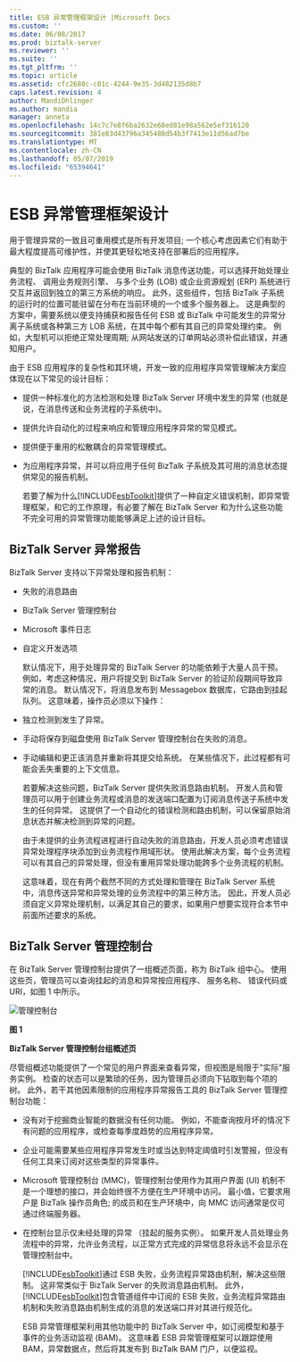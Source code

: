 ```yaml
---
title: ESB 异常管理框架设计 |Microsoft Docs
ms.custom: ''
ms.date: 06/08/2017
ms.prod: biztalk-server
ms.reviewer: ''
ms.suite: ''
ms.tgt_pltfrm: ''
ms.topic: article
ms.assetid: cfc2688c-c01c-4244-9e35-3d482135d8b7
caps.latest.revision: 4
author: MandiOhlinger
ms.author: mandia
manager: anneta
ms.openlocfilehash: 14c7c7e8f6ba2632e68ed81e98a562e5ef316120
ms.sourcegitcommit: 381e83d43796a345488d54b3f7413e11d56ad7be
ms.translationtype: MT
ms.contentlocale: zh-CN
ms.lasthandoff: 05/07/2019
ms.locfileid: "65394641"
---
```

# <a name="design-of-the-esb-exception-management-framework"></a>ESB 异常管理框架设计
用于管理异常的一致且可重用模式是所有开发项目; 一个核心考虑因素它们有助于最大程度提高可维护性，并使其更轻松地支持在部署后的应用程序。  
  
 典型的 BizTalk 应用程序可能会使用 BizTalk 消息传送功能，可以选择开始处理业务流程、 调用业务规则引擎、 与多个业务 (LOB) 或企业资源规划 (ERP) 系统进行交互并返回到独立的第三方系统的响应。 此外，这些组件，包括 BizTalk 子系统的运行时的位置可能驻留在分布在当前环境的一个或多个服务器上。 这是典型的方案中，需要系统以便支持捕获和报告任何 ESB 或 BizTalk 中可能发生的异常分离子系统或各种第三方 LOB 系统，在其中每个都有其自己的异常处理约束。 例如，大型机可以拒绝正常处理周期; 从网站发送的订单网站必须补偿此错误，并通知用户。  
  
 由于 ESB 应用程序的复杂性和其环境，开发一致的应用程序异常管理解决方案应体现在以下常见的设计目标：  
  
- 提供一种标准化的方法检测和处理 BizTalk Server 环境中发生的异常 (也就是说，在消息传送和业务流程的子系统中)。  
  
- 提供允许自动化的过程来响应和管理应用程序异常的常见模式。  
  
- 提供便于重用的松散耦合的异常管理模式。  
  
- 为应用程序异常，并可以将应用于任何 BizTalk 子系统及其可用的消息状态提供常见的报告机制。  
  
  若要了解为什么[!INCLUDE[esbToolkit](../includes/esbtoolkit-md.md)]提供了一种自定义错误机制，即异常管理框架，和它的工作原理，有必要了解在 BizTalk Server 和为什么这些功能不完全可用的异常管理功能能够满足上述的设计目标。  
  
## <a name="biztalk-server-exception-reporting"></a>BizTalk Server 异常报告  
 BizTalk Server 支持以下异常处理和报告机制：  
  
- 失败的消息路由  
  
- BizTalk Server 管理控制台  
  
- Microsoft 事件日志  
  
- 自定义开发选项  
  
  默认情况下，用于处理异常的 BizTalk Server 的功能依赖于大量人员干预。 例如，考虑这种情况，用户将提交到 BizTalk Server 的验证阶段期间导致异常的消息。 默认情况下，将消息发布到 Messagebox 数据库，它路由到挂起队列。 这意味着，操作员必须以下操作：  
  
- 独立检测到发生了异常。  
  
- 手动将保存到磁盘使用 BizTalk Server 管理控制台在失败的消息。  
  
- 手动编辑和更正该消息并重新将其提交给系统。 在某些情况下，此过程都有可能会丢失重要的上下文信息。  
  
  若要解决这些问题，BizTalk Server 提供失败消息路由机制。 开发人员和管理员可以用于创建业务流程或消息的发送端口配置为订阅消息传送子系统中发生的任何异常。 这提供了一个自动化的错误检测和路由机制，可以保留原始消息状态并解决检测到异常的问题。  
  
  由于未提供的业务流程进程进行自动失败的消息路由，开发人员必须考虑错误异常处理程序块添加到业务流程作用域形状。 使用此解决方案，每个业务流程可以有其自己的异常处理，但没有重用异常处理功能跨多个业务流程的机制。  
  
  这意味着，现在有两个截然不同的方式处理和管理在 BizTalk Server 系统中，消息传送异常和异常处理的业务流程中的第三种方法。 因此，开发人员必须自定义异常处理机制，以满足其自己的要求，如果用户想要实现符合本节中前面所述要求的系统。  
  
## <a name="biztalk-server-administration-console"></a>BizTalk Server 管理控制台  
 在 BizTalk Server 管理控制台提供了一组概述页面，称为 BizTalk 组中心。 使用这些页，管理员可以查询挂起的消息和异常按应用程序、 服务名称、 错误代码或 URI，如图 1 中所示。  
  
 ![管理控制台](../esb-toolkit/media/ch4-adminconsole.gif "Ch4-AdminConsole")  
  
 **图 1**  
  
 **BizTalk Server 管理控制台组概述页**  
  
 尽管组概述功能提供了一个常见的用户界面来查看异常，但视图是局限于"实际"服务实例。 检查的状态可以是繁琐的任务，因为管理员必须向下钻取到每个项的树。 此外，若干其他因素限制的应用程序异常报告工具的 BizTalk Server 管理控制台功能：  
  
- 没有对于挖掘商业智能的数据没有任何功能。 例如，不能查询按月坏的情况下有问题的应用程序，或检查每季度趋势的应用程序异常。  
  
- 企业可能需要某些应用程序异常发生时或当达到特定阈值时引发警报，但没有任何工具来订阅对这些类型的异常事件。  
  
- Microsoft 管理控制台 (MMC)，管理控制台使用作为其用户界面 (UI) 机制不是一个理想的接口，并会始终很不方便在生产环境中访问。 最小值，它要求用户是 BizTalk 操作员角色; 的成员和在生产环境中，向 MMC 访问通常是仅可通过终端服务器。  
  
- 在控制台显示仅未经处理的异常 （挂起的服务实例）。 如果开发人员处理业务流程中的异常，允许业务流程，以正常方式完成的异常信息将永远不会显示在管理控制台中。  
  
  [!INCLUDE[esbToolkit](../includes/esbtoolkit-md.md)]通过 ESB 失败，业务流程异常路由机制，解决这些限制。 这非常类似于 BizTalk Server 的失败消息路由机制。 此外，[!INCLUDE[esbToolkit](../includes/esbtoolkit-md.md)]包含管道组件中订阅的 ESB 失败，业务流程异常路由机制和失败消息路由机制生成的消息的发送端口并对其进行规范化。  
  
  ESB 异常管理框架利用其他功能中的 BizTalk Server 中，如订阅模型和基于事件的业务活动监视 (BAM)。 这意味着 ESB 异常管理框架可以跟踪使用 BAM，异常数据点，然后将其发布到 BizTalk BAM 门户，以便监视。
